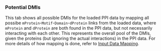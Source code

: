 ### Potential DMIs

This tab shows all possible DMIs for the loaded PPI data by mapping all possibe `mProtein`-`Motif`-`Domain`-`dProtein` links from the loaded data, where `mProtein` and `dProtein` are both found in the PPI data, but not necessarily interacting with each other. This represents the overall pool of the DMIs, given the proteins (but ignoring the actual interactions) in the PPI data. For more details of how mapping is done, refer to [Input Data Mapping](https://github.com/slimsuite/SLiMEnrich/wiki/SLiMEnrich-Schema#input-data-mapping).
